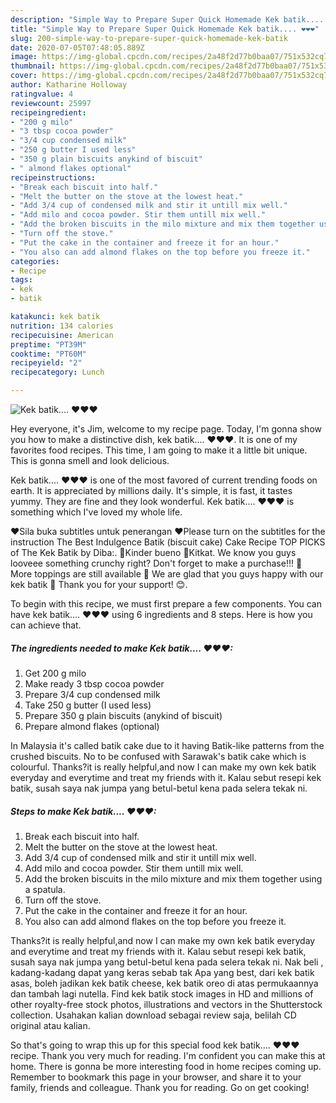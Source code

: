 ```yaml
---
description: "Simple Way to Prepare Super Quick Homemade Kek batik.... ❤❤❤"
title: "Simple Way to Prepare Super Quick Homemade Kek batik.... ❤❤❤"
slug: 200-simple-way-to-prepare-super-quick-homemade-kek-batik
date: 2020-07-05T07:48:05.889Z
image: https://img-global.cpcdn.com/recipes/2a48f2d77b0baa07/751x532cq70/kek-batik-❤❤❤-recipe-main-photo.jpg
thumbnail: https://img-global.cpcdn.com/recipes/2a48f2d77b0baa07/751x532cq70/kek-batik-❤❤❤-recipe-main-photo.jpg
cover: https://img-global.cpcdn.com/recipes/2a48f2d77b0baa07/751x532cq70/kek-batik-❤❤❤-recipe-main-photo.jpg
author: Katharine Holloway
ratingvalue: 4
reviewcount: 25997
recipeingredient:
- "200 g milo"
- "3 tbsp cocoa powder"
- "3/4 cup condensed milk"
- "250 g butter I used less"
- "350 g plain biscuits anykind of biscuit"
- " almond flakes optional"
recipeinstructions:
- "Break each biscuit into half."
- "Melt the butter on the stove at the lowest heat."
- "Add 3/4 cup of condensed milk and stir it untill mix well."
- "Add milo and cocoa powder. Stir them untill mix well."
- "Add the broken biscuits in the milo mixture and mix them together using a spatula."
- "Turn off the stove."
- "Put the cake in the container and freeze it for an hour."
- "You also can add almond flakes on the top before you freeze it."
categories:
- Recipe
tags:
- kek
- batik

katakunci: kek batik 
nutrition: 134 calories
recipecuisine: American
preptime: "PT39M"
cooktime: "PT60M"
recipeyield: "2"
recipecategory: Lunch

---
```



![Kek batik.... ❤❤❤](https://img-global.cpcdn.com/recipes/2a48f2d77b0baa07/751x532cq70/kek-batik-❤❤❤-recipe-main-photo.jpg)

Hey everyone, it's Jim, welcome to my recipe page. Today, I'm gonna show you how to make a distinctive dish, kek batik.... ❤❤❤. It is one of my favorites food recipes. This time, I am going to make it a little bit unique. This is gonna smell and look delicious.

Kek batik.... ❤❤❤ is one of the most favored of current trending foods on earth. It is appreciated by millions daily. It's simple, it is fast, it tastes yummy. They are fine and they look wonderful. Kek batik.... ❤❤❤ is something which I've loved my whole life.

❤️Sila buka subtitles untuk penerangan ❤️Please turn on the subtitles for the instruction The Best Indulgence Batik (biscuit cake) Cake Recipe TOP PICKS of The Kek Batik by Diba:. 📌Kinder bueno 📌Kitkat. We know you guys looveee something crunchy right? Don&#39;t forget to make a purchase!!! 🤩 More toppings are still available 🤗 We are glad that you guys happy with our kek batik 🥰 Thank you for your support! 😊.


To begin with this recipe, we must first prepare a few components. You can have kek batik.... ❤❤❤ using 6 ingredients and 8 steps. Here is how you can achieve that.

<!--inarticleads1-->

##### The ingredients needed to make Kek batik.... ❤❤❤:

1. Get 200 g milo
1. Make ready 3 tbsp cocoa powder
1. Prepare 3/4 cup condensed milk
1. Take 250 g butter (I used less)
1. Prepare 350 g plain biscuits (anykind of biscuit)
1. Prepare  almond flakes (optional)


In Malaysia it&#39;s called batik cake due to it having Batik-like patterns from the crushed biscuits. No to be confused with Sarawak&#39;s batik cake which is colourful. Thanks?it is really helpful,and now I can make my own kek batik everyday and everytime and treat my friends with it. Kalau sebut resepi kek batik, susah saya nak jumpa yang betul-betul kena pada selera tekak ni. 

<!--inarticleads2-->

##### Steps to make Kek batik.... ❤❤❤:

1. Break each biscuit into half.
1. Melt the butter on the stove at the lowest heat.
1. Add 3/4 cup of condensed milk and stir it untill mix well.
1. Add milo and cocoa powder. Stir them untill mix well.
1. Add the broken biscuits in the milo mixture and mix them together using a spatula.
1. Turn off the stove.
1. Put the cake in the container and freeze it for an hour.
1. You also can add almond flakes on the top before you freeze it.


Thanks?it is really helpful,and now I can make my own kek batik everyday and everytime and treat my friends with it. Kalau sebut resepi kek batik, susah saya nak jumpa yang betul-betul kena pada selera tekak ni. Nak beli , kadang-kadang dapat yang keras sebab tak Apa yang best, dari kek batik asas, boleh jadikan kek batik cheese, kek batik oreo di atas permukaannya dan tambah lagi nutella. Find kek batik stock images in HD and millions of other royalty-free stock photos, illustrations and vectors in the Shutterstock collection. Usahakan kalian download sebagai review saja, belilah CD original atau kalian. 

So that's going to wrap this up for this special food kek batik.... ❤❤❤ recipe. Thank you very much for reading. I'm confident you can make this at home. There is gonna be more interesting food in home recipes coming up. Remember to bookmark this page in your browser, and share it to your family, friends and colleague. Thank you for reading. Go on get cooking!
